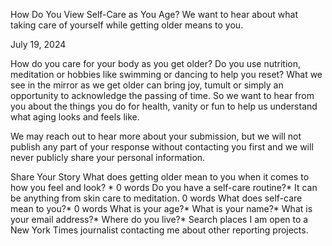 How Do You View Self-Care as You Age?
We want to hear about what taking care of yourself while getting older means to you.

July 19, 2024

How do you care for your body as you get older? Do you use nutrition, meditation or hobbies like swimming or dancing to help you reset? What we see in the mirror as we get older can bring joy, tumult or simply an opportunity to acknowledge the passing of time. So we want to hear from you about the things you do for health, vanity or fun to help us understand what aging looks and feels like.

We may reach out to hear more about your submission, but we will not publish any part of your response without contacting you first and we will never publicly share your personal information.

Share Your Story
What does getting older mean to you when it comes to how you feel and look? *
0 words
Do you have a self-care routine?*
It can be anything from skin care to meditation.
0 words
What does self-care mean to you?*
0 words
What is your age?*
What is your name?*
What is your email address?*
Where do you live?*
Search places
I am open to a New York Times journalist contacting me about other reporting projects.
